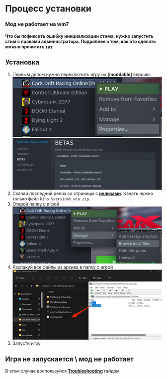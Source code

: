 # Процесс установки

### Мод не работает на win7

#### Что бы пофиксить ошибку инициализации стима, нужно запустить стим с правами администратора. Подробнее о том, как это сделать можно прочитать [тут](SteamAdmin.md).

## Установка

1. Первым делом нужно переключить игру на **[moddable]** версию.  
   ![steam_game_props](../../Images/steam_game_props.png)  
   ![steam_game_betas](../../Images/steam_game_betas.png)
2. Скачай последний релиз со страницы с **[релизами](https://github.com/trbflxr/kino/releases)**. Качать нужно только файл `kino_%version%_win.zip`.
3. Открой папку с игрой  
   ![steam_game_browse](../../Images/steam_game_browse.png)
4. Распакуй все файлы из архива в папку с игрой  
   ![loader_files_drag](../../Images/loader_files_drag.png)
5. Запусти игру.

## Игра не запускается \ мод не работает

В этом случае воспользуйся **[Troubleshooting](../Support/Troubleshooting.md)** гайдом. 
